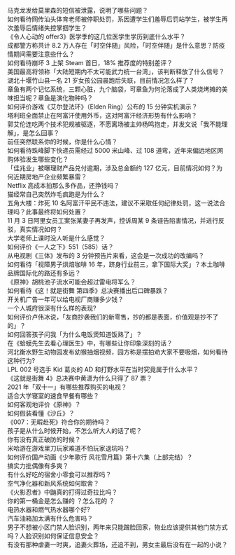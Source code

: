 马克龙发给莫里森的短信被泄露，说明了哪些问题？  
如何看待网传汕头体育老师被停职处罚，系因遭学生们羞辱后罚站学生，被学生再次羞辱后情绪失控掌掴学生？  
《令人心动的 offer3》医学季的这几位医学生学历到底什么水平？  
成都警方称共计 8.2 万人存在「时空伴随」风险，「时空伴随」是什么意思？防疫情期间需要注意些什么？  
如何看待崩坏 3 上架 Steam 首日，18% 推荐度的特别差评？  
美国最高将领称「大陆短期内不太可能武力统一台湾」，该判断释放了什么信号？  
湖北十堰竹山县一名 21 岁女孩公园晨跑后失联，目前情况怎么样了？  
章鱼有两个记忆系统，三颗心脏，九个脑袋，可章鱼为何沦落成了人类烧烤摊的美味担当呢？章鱼是演化物种吗？  
如何评价游戏《艾尔登法环》（Elden Ring）公布的 15 分钟实机演示？  
塔利班全面禁止在阿富汗使用外币，这对阿富汗经济形势有什么影响？  
郭艾伦连吃两个技术犯规被驱逐，不愿离场被主帅杨鸣抱走，并发文说「我不能理解」，是怎么回事？  
前任突然联系你的时候，你是什么心情？  
如何看待珠峰脚下快递员需经过 5000 米山峰、过 108 道弯，近年来偏远地区网购体验发生哪些变化？  
「佳兆业」被曝理财产品兑付逾期，涉及总金额约 127 亿元，目前情况如何？为何近期房地产企业频繁暴雷？  
Netflix 高成本拍那么多作品，还挣钱吗？  
猫经常自己突然炸毛疯跑是为什么？  
五角大楼：炸死 10 名阿富汗平民不违法，建议不采取任何纪律处罚，这一说法合理吗？此事最终将如何处置？  
11 月 3 日阿里女员工案张某妻子再发声，控诉周某 9 条诬告陷害情况，并进行反驳，真实情况如何？  
大学老师上课时没人听是什么感觉？  
如何评价《一人之下》551（585）话？  
从电视剧《三体》发布的 3 分钟预告片来看，这会是一次成功的改编吗？  
如何看待「视障男子烘焙咖啡 16 年，跻身行业前三，拿下国际大奖」？本土咖啡品牌国际化的路还有多远？  
《原神》胡桃池子流水可能会超过雷电将军么？  
如何看待《这！就是街舞 第四季》总决赛播出后口碑暴跌？  
开关机广告一年可以给电视厂商赚多少钱？  
一个人城府很深有什么样的表现?  
如何评价卢伟冰说，「友商抄袭我们的新零售，抄的都是表面，价值观是抄不了的」？  
如何回答孩子问我「为什么电饭煲知道饭熟了」？  
在《蛤蟆先生去看心理医生》中，有哪些让你印象深刻的话？  
河北衡水野生动物园发布幼猴抽烟视频，园方称是摆拍劝大家不要吸烟，如何看待这种行为?  
LPL 002 号选手 Kid 葛炎的 AD 和打野水平在当时究竟属于什么水平？  
《这就是街舞 4》总决赛中黄潇为什么只得了 87 票？  
2021 年「双十一」有哪些推荐购买的电视？  
适合大学寝室的速食早餐有哪些？  
如何客观地评价《原神》？  
如何假装看懂《沙丘》？  
《007：无暇赴死》符合你的期待吗？  
孩子是从什么时候开始，不怎么听大人的话了呢？  
你有没有真正破防的时候？  
米哈游在游戏里刀玩家难道不怕玩家退坑吗？  
如何评价国产动画《少年歌行 风花雪月篇》第十六集（上部完结）？  
搞实力批偶像有多爽？  
有什么好吃的宿舍小零食可以推荐吗？  
空气净化器和新风系统如何取舍？  
《火影忍者》中鼬真的打得过奇拉比吗？  
你的第一桶金是怎么赚的 ？怎么花的 ？  
电热水器和燃气热水器哪个好?  
汽车油箱加太满有什么危害吗？  
男子不想被小区门禁人脸识别，两年来只能蹭脸回家，物业应该提供其他门禁方式吗？人脸识别如何保证信息安全？  
有没有那种虐妻一时爽，追妻火葬场，还追不到，男女主最后没有在一起的小说？  
